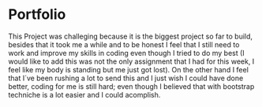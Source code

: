 # Portfolio
This Project was challeging because it is the biggest project so far to build, besides that it took me a while and to be honest I feel that I still need to work and improve my skills in coding even though I tried to do my best (I would like to add this was not the only assignment that I had for this week, I feel like my body is standing but me just got lost). On the other hand I feel that I´ve been rushing a lot to send this and I just wish I could have done better, coding for me is still hard; even though I believed that with bootstrap techniche is a lot easier and I could acomplish.
